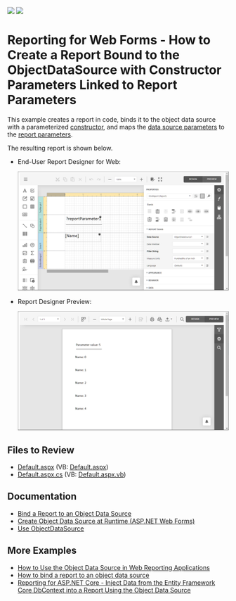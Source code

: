 <!-- default badges list -->
[![](https://img.shields.io/badge/Open_in_DevExpress_Support_Center-FF7200?style=flat-square&logo=DevExpress&logoColor=white)](https://supportcenter.devexpress.com/ticket/details/T415910)
[![](https://img.shields.io/badge/📖_How_to_use_DevExpress_Examples-e9f6fc?style=flat-square)](https://docs.devexpress.com/GeneralInformation/403183)
<!-- default badges end -->
# Reporting for Web Forms - How to Create a Report Bound to the ObjectDataSource with Constructor Parameters Linked to Report Parameters

This example creates a report in code, binds it to the object data source with a parameterized [constructor](https://docs.devexpress.com/CoreLibraries/DevExpress.DataAccess.ObjectBinding.ObjectDataSource.Constructor), and maps the [data source parameters](https://docs.devexpress.com/CoreLibraries/DevExpress.DataAccess.ObjectBinding.ObjectDataSource.Parameters) to the [report parameters](https://docs.devexpress.com/XtraReports/4812).

The resulting report is shown below.

- End-User Report Designer for Web:

    ![Report Designer - a report bound to the object data source](Images/designer.png)

- Report Designer Preview: 

    ![Designer Preview - a report bound to the object data source](Images/viewer.png)


## Files to Review

- [Default.aspx](CS/DXWebApplication1/Default.aspx) (VB: [Default.aspx](VB/DXWebApplication1/DXWebApplication1/Default.aspx))
- [Default.aspx.cs](CS/DXWebApplication1/Default.aspx.cs) (VB: [Default.aspx.vb](VB/DXWebApplication1/DXWebApplication1/Default.aspx.vb))

## Documentation

- [Bind a Report to an Object Data Source](https://docs.devexpress.com/XtraReports/17784)
- [Create Object Data Source at Runtime (ASP.NET Web Forms)](https://docs.devexpress.com/XtraReports/401900)
- [Use ObjectDataSource](https://docs.devexpress.com/CoreLibraries/403658) 

## More Examples

- [How to Use the Object Data Source in Web Reporting Applications](https://github.com/DevExpress-Examples/Reporting-Object-Data-Source-Web-Application) 
- [How to bind a report to an object data source](https://github.com/DevExpress-Examples/reporting-winforms-bind-object-data-source-runtime)
- [Reporting for ASP.NET Core - Inject Data from the Entity Framework Core DbContext into a Report Using the Object Data Source](https://github.com/DevExpress-Examples/reporting-asp-net-core-inject-data-from-efcore-dbcontext-into-report-using-object-data-source)

